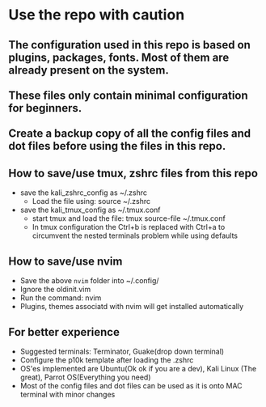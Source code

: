# Use the repo with caution
## The configuration used in this repo is based on plugins, packages, fonts. Most of them are  already present on the system.<br><br> These files only contain minimal configuration for beginners.<br><br>Create a backup copy of all the config files and dot files before using the files in this repo.

## How to save/use tmux, zshrc files from this repo
- save the kali_zshrc_config as ~/.zshrc
    - Load the file using: source ~/.zshrc
- save the kali_tmux_config as ~/.tmux.conf
    - start tmux and load the file:  tmux source-file ~/.tmux.conf
    - In tmux configuration the Ctrl+b is replaced with Ctrl+a to circumvent the nested terminals problem while using defaults

## How to save/use nvim
- Save the above `nvim` folder into ~/.config/
- Ignore the oldinit.vim
- Run the command: nvim
- Plugins, themes associatd with nvim will get installed automatically

## For better experience
- Suggested terminals: Terminator, Guake(drop down terminal)
- Configure the p10k template after loading the .zshrc
- OS'es implemented are Ubuntu(Ok ok if you are a dev), Kali Linux (The great), Parrot OS(Everything you need)
- Most of the config files and dot files can be used as it is onto MAC terminal with minor changes
